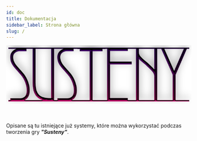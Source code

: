 ```yaml
---
id: doc
title: Dokumentacja
sidebar_label: Strona główna
slug: /
---
```


<div style={{textAlign: 'center'}}>
  <img src="../static/img/susteny.png" />
</div>
<br></br>

Opisane są tu istniejące już systemy, które można wykorzystać podczas tworzenia gry ***"Susteny"***.